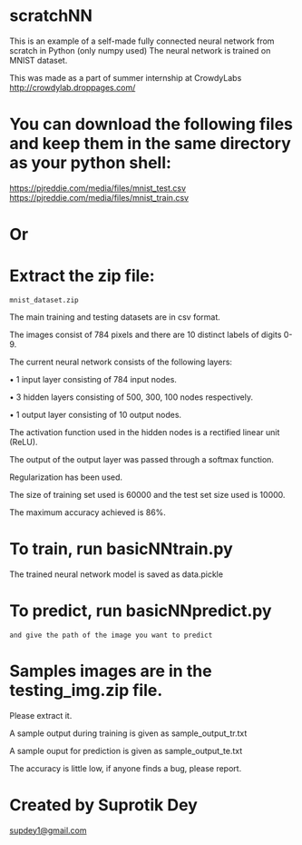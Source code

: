 # scratchNN
This is an example of a self-made fully connected neural network from scratch in Python (only numpy used)
The neural network is trained on MNIST dataset.

This was made as a part of summer internship at CrowdyLabs
http://crowdylab.droppages.com/

# You can download the following files and keep them in the same directory as your python shell:
https://pjreddie.com/media/files/mnist_test.csv
https://pjreddie.com/media/files/mnist_train.csv
# Or
# Extract the zip file: 
    mnist_dataset.zip

The main training and testing datasets are in csv format.

The images consist of 784 pixels and there are 10 distinct labels of digits 0-9.

The current neural network consists of the following layers:

•	1 input layer consisting of 784 input nodes.

•	3 hidden layers consisting of 500, 300, 100 nodes respectively.

•	1 output layer consisting of 10 output nodes.

The activation function used in the hidden nodes is a rectified linear unit (ReLU).

The output of the output layer was passed through a softmax function.

Regularization has been used.

The size of training set used is 60000 and the test set size used is 10000.

The maximum accuracy achieved is 86%.

# To train, run basicNNtrain.py

The trained neural network model is saved as data.pickle

# To predict, run basicNNpredict.py
    and give the path of the image you want to predict
# Samples images are in the testing_img.zip file. 
   Please extract it.

A sample output during training is given as sample_output_tr.txt

A sample ouput for prediction is given as sample_output_te.txt

The accuracy is little low, if anyone finds a bug, please report.

# Created by Suprotik Dey
  supdey1@gmail.com
